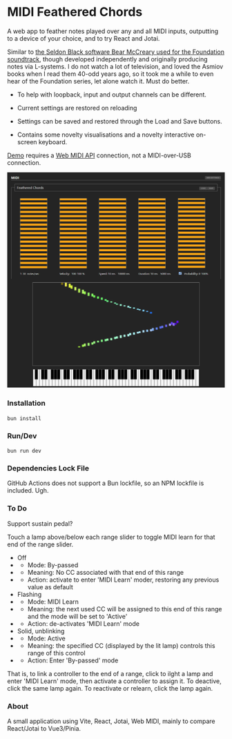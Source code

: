 # MIDI Feathered Chords

A web app to feather notes played over any and all MIDI inputs, outputting to a device of your choice, and to try React and Jotai.

Similar to [the Seldon Black software Bear McCreary used for the Foundation soundtrack](https://www.youtube.com/watch?v=x7jk0uAB9XY&t=95s), though developed independently and originally producing notes via L-systems. I do not watch a lot of television, and loved the Asmiov books when I read them 40-odd years ago, so it took me a while to even hear of the Foundation series, let alone watch it. Must do better.

* To help with loopback, input and output channels can be different.

* Current settings are restored on reloading

* Settings can be saved and restored through the Load and Save buttons.

* Contains some novelty visualisations and a novelty interactive on-screen keyboard.

[Demo](https://leegee.github.io/webapp-midi-feathered) requires a [Web MIDI API](https://caniuse.com/midi) connection, not a MIDI-over-USB connection.

![Screenshot](.screenshot.png)

### Installation

    bun install

### Run/Dev
    
    bun run dev

### Dependencies Lock File

GitHub Actions does not support a Bun lockfile, so an NPM lockfile is included. Ugh.

### To Do

Support sustain pedal?

Touch a lamp above/below each range slider to toggle MIDI learn for that end of the range slider.

* Off 
* * Mode: By-passed
* * Meaning: No CC associated with that end of this range
* * Action: activate to enter 'MIDI Learn' moder, restoring any previous value as default
* Flashing
* * Mode: MIDI Learn
* * Meaning: the next used CC will be assigned to this end of this range and the mode will be set to 'Active'
* * Action: de-activates 'MIDI Learn' mode
* Solid, unblinking
* * Mode: Active
* * Meaning: the specified CC (displayed by the lit lamp) controls this range of this control
* * Action: Enter 'By-passed' mode

That is, to link a controller to the end of a range,  click to ilght a lamp and enter 'MIDI Learn' mode, then activate a controller to assign it. To deactive, click the same lamp again. To reactivate or relearn, click the lamp again.

### About

A small application using Vite, React, Jotai, Web MIDI, mainly to compare React/Jotai to Vue3/Pinia. 

